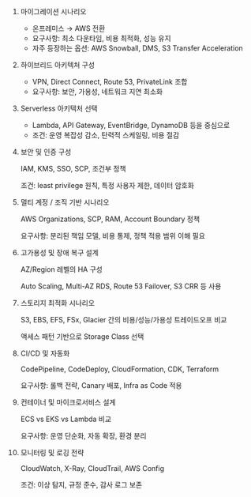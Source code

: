 1. 마이그레이션 시나리오

   - 온프레미스 → AWS 전환
   - 요구사항: 최소 다운타임, 비용 최적화, 성능 유지
   - 자주 등장하는 옵션: AWS Snowball, DMS, S3 Transfer Acceleration

2. 하이브리드 아키텍처 구성

    - VPN, Direct Connect, Route 53, PrivateLink 조합
    - 요구사항: 보안, 가용성, 네트워크 지연 최소화

3. Serverless 아키텍처 선택

    - Lambda, API Gateway, EventBridge, DynamoDB 등을 중심으로
    - 조건: 운영 복잡성 감소, 탄력적 스케일링, 비용 절감

4. 보안 및 인증 구성

    IAM, KMS, SSO, SCP, 조건부 정책

    조건: least privilege 원칙, 특정 사용자 제한, 데이터 암호화

5. 멀티 계정 / 조직 기반 시나리오

    AWS Organizations, SCP, RAM, Account Boundary 정책

    요구사항: 분리된 책임 모델, 비용 통제, 정책 적용 범위 이해 필요

6. 고가용성 및 장애 복구 설계

    AZ/Region 레벨의 HA 구성

    Auto Scaling, Multi-AZ RDS, Route 53 Failover, S3 CRR 등 사용

7. 스토리지 최적화 시나리오

    S3, EBS, EFS, FSx, Glacier 간의 비용/성능/가용성 트레이드오프 비교

    액세스 패턴 기반으로 Storage Class 선택

8. CI/CD 및 자동화

    CodePipeline, CodeDeploy, CloudFormation, CDK, Terraform

    요구사항: 롤백 전략, Canary 배포, Infra as Code 적용

9. 컨테이너 및 마이크로서비스 설계

    ECS vs EKS vs Lambda 비교

    요구사항: 운영 단순화, 자동 확장, 환경 분리

10. 모니터링 및 로깅 전략

    CloudWatch, X-Ray, CloudTrail, AWS Config

    조건: 이상 탐지, 규정 준수, 감사 로그 보존